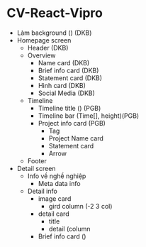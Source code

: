 # CV-React-Vipro

- Làm background () (DKB)
- Homepage screen
  - Header (DKB)
  - Overview
    - Name card (DKB)
    - Brief info card (DKB)
    - Statement card (DKB)
    - Hình card (DKB)
    - Social Media (DKB)
  - Timeline
    - Timeline title () (PGB)
    - Timeline bar (Time[], height)(PGB)
    - Project info card (PGB)
      - Tag
      - Project Name card
      -  Statement card
      - Arrow 
  - Footer
- Detail screen
  - Info về nghề nghiệp
    - Meta data info
  - Detail info
    - image card
      - gird column (-2 3 col)
    - detail card
      - title
      - detail (column
    - Brief info card ()

